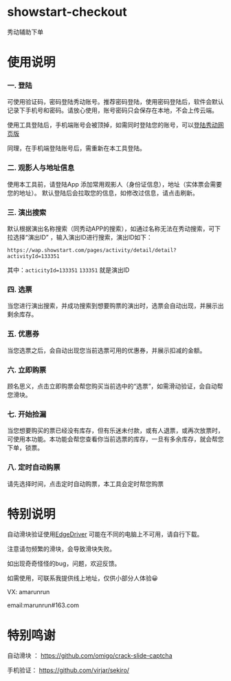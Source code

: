 # showstart-checkout
秀动辅助下单

# 使用说明

### 一. 登陆
可使用验证码，密码登陆秀动账号。推荐密码登陆，使用密码登陆后，软件会默认记录下手机号和密码。请放心使用，账号密码只会保存在本地，不会上传云端。

使用工具登陆后，手机端账号会被顶掉，如需同时登陆您的账号，可以[登陆秀动网页版](https://wap.showstart.com)

同理，在手机端登陆账号后，需重新在本工具登陆。


### 二. 观影人与地址信息
使用本工具前，请登陆App 添加常用观影人（身份证信息），地址（实体票会需要您的地址）。 默认登陆后会拉取您的信息，如修改过信息，请点击刷新。


### 三. 演出搜索
默认根据演出名称搜索（同秀动APP的搜索），如通过名称无法在秀动搜索，可下拉选择“演出ID” ，输入演出ID进行搜索，演出ID如下：

`https://wap.showstart.com/pages/activity/detail/detail?activityId=133351`

其中：`acticityId=133351` `133351` 就是演出ID

### 四. 选票
当您进行演出搜索，并成功搜索到想要购票的演出时，选票会自动出现，并展示出剩余库存。

### 五. 优惠券
当您选票之后，会自动出现您当前选票可用的优惠券，并展示扣减的金额。

### 六. 立即购票
顾名思义，点击立即购票会帮您购买当前选中的“选票”，如需滑动验证，会自动帮您滑块。

### 七. 开始捡漏
当您想要购买的票已经没有库存，但有乐迷未付款，或有人退票，或再次放票时，可使用本功能。本功能会帮您查看你当前选票的库存，一旦有多余库存，就会帮您下单，锁票。

### 八. 定时自动购票
请先选择时间，点击定时自动购票，本工具会定时帮您购票

# 特别说明
自动滑块验证使用[EdgeDriver](https://developer.microsoft.com/en-us/microsoft-edge/tools/webdriver/) 可能在不同的电脑上不可用，请自行下载。

注意请勿频繁的滑块，会导致滑块失败。

如出现奇奇怪怪的bug，问题，欢迎反馈。

如需使用，可联系我提供线上地址，仅供小部分人体验😀

VX: amarunrun

email:marunrun#163.com


# 特别鸣谢

自动滑块 ： https://github.com/omigo/crack-slide-captcha

手机验证：  https://github.com/virjar/sekiro/
